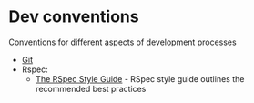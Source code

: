 # Dev conventions
Conventions for different aspects of development processes

* [Git](https://github.com/ShehinaCode/dev-conventions/blob/master/git.md)
* Rspec:
  * [The RSpec Style Guide](https://github.com/rubocop-hq/rspec-style-guide) - RSpec style guide outlines the recommended best practices
